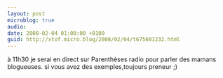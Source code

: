 ```yaml
---
layout: post
microblog: true
audio: 
date: 2008-02-04 01:00:00 +0100
guid: http://xtof.micro.blog/2008/02/04/t675601232.html
---
```

à 11h30 je serai en direct sur Parenthèses radio pour parler des mamans blogueuses. si vous avez des exemples,toujours preneur  ;)
